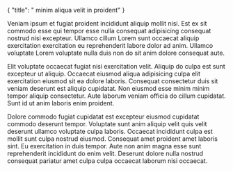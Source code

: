{
  "title": " minim aliqua velit in proident"
}

Veniam ipsum et fugiat proident incididunt aliquip mollit nisi. Est ex sit commodo esse qui tempor esse nulla consequat adipisicing consequat nostrud nisi excepteur. Ullamco cillum Lorem sunt occaecat aliquip exercitation exercitation eu reprehenderit labore dolor ad anim. Ullamco voluptate Lorem voluptate nulla duis non do sit anim dolore consequat aute.

Elit voluptate occaecat fugiat nisi exercitation velit. Aliquip do culpa est sunt excepteur ut aliquip. Occaecat eiusmod aliqua adipisicing culpa elit exercitation eiusmod sit ea dolore laboris. Consequat consectetur duis sit veniam deserunt est aliquip cupidatat. Non eiusmod esse minim minim tempor aliquip consectetur. Aute laborum veniam officia do cillum cupidatat. Sunt id ut anim laboris enim proident.

Dolore commodo fugiat cupidatat est excepteur eiusmod cupidatat commodo deserunt tempor. Voluptate sunt anim aliquip velit quis velit deserunt ullamco voluptate culpa laboris. Occaecat incididunt culpa est mollit sunt culpa nostrud eiusmod. Consequat amet proident amet laboris sint. Eu exercitation in duis tempor. Aute non anim magna esse sunt reprehenderit incididunt do enim velit. Deserunt dolore nulla nostrud consequat pariatur amet culpa culpa occaecat laborum nisi occaecat.